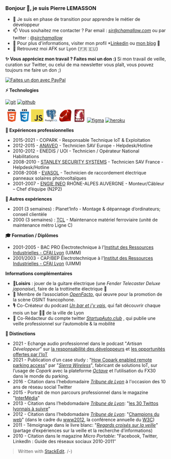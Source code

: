 ### Bonjour 👋, je suis Pierre LEMASSON

- 🔭 Je suis en phase de transition pour apprendre le métier de développeur
- 📫 Vous souhaitez me contacter ? Par email : [*sir@chamallow.com*](mailto:sir@chamallow.com) ou par twitter : @[*sirchamallow*](https://twitter.com/sirchamallow) 
- 📄 Pour plus d'informations, visiter mon profil *[Linkedin](https://www.linkedin.com/in/pierrelemasson/) ou [mon blog](https://sir.chamallow.com) 🔗
- 📢 Retrouvez moi AFK sur Lyon (🇫🇷 🇪🇺)

**✨ Vous appréciez mon travail ? Faites moi un don :)**
Si mon travail de veille, curation sur Twitter, ou celui de ma newsletter vous plaît, vous pouvez toujours me faire un don ;)

<noscript><a href="https://www.paypal.com/donate?business=ADLAZ8EHH9JT4&no_recurring=0&currency_code=EUR"><img alt="Faites un don avec PayPal" src="https://pics.paypal.com/00/s/MjFlYjkwZDgtZDViYy00YzUzLTk4ZmMtZDY5ZjI0MTMwODg0/file.PNG"></a></noscript>

**⚡ Technologies**

<a href="https://www.git.com" target="_blank" rel="noreferrer"><img src="https://user-images.githubusercontent.com/16926444/140777544-75a7b4a2-1627-41ed-9df1-df447eff4854.png" alt="git" width="90" height="40"/></a> <a href="https://www.github.com" target="_blank" rel="noreferrer"><img src="https://user-images.githubusercontent.com/16926444/140777574-2e28fadc-3a50-4203-b867-c9aa2a4d7e03.png" alt="github" width="130" height="40"/></a>

<a href="" target="_blank" rel="noreferrer"><img src="https://raw.githubusercontent.com/devicons/devicon/master/icons/html5/html5-original-wordmark.svg" alt="html5" width="40" height="40"/></a><a href="" target="_blank" rel="noreferrer"><img src="https://raw.githubusercontent.com/devicons/devicon/master/icons/css3/css3-original-wordmark.svg" alt="css3" width="40" height="40"/></a><a href="" target="_blank" rel="noreferrer"><img src="https://raw.githubusercontent.com/devicons/devicon/master/icons/javascript/javascript-original.svg" alt="javascript" width="40" height="40"/></a> <a href="https://www.postgresql.org" target="_blank" rel="noreferrer"> <img src="https://raw.githubusercontent.com/devicons/devicon/master/icons/postgresql/postgresql-original-wordmark.svg" alt="postgresql" width="40" height="40"/></a> <a href="https://www.ruby-lang.org/en/" target="_blank" rel="noreferrer"> <img src="https://raw.githubusercontent.com/devicons/devicon/master/icons/ruby/ruby-original.svg" alt="ruby" width="40" height="40"/></a> <a href="https://rubyonrails.org" target="_blank" rel="noreferrer"> <img src="https://raw.githubusercontent.com/devicons/devicon/master/icons/rails/rails-original-wordmark.svg" alt="rails" width="40" height="40"/></a> <a href="https://www.figma.com" target="_blank" rel="noreferrer"><img src="https://www.vectorlogo.zone/logos/figma/figma-icon.svg" alt="figma" width="40" height="40"/></a> <a href="https://heroku.com" target="_blank" rel="noreferrer"> <img src="https://www.vectorlogo.zone/logos/heroku/heroku-icon.svg" alt="heroku" width="40" height="40"/></a>

**💼 Expériences professionnelles**

 - 2015-2021 - COPARK - Responsable Technique IoT & Exploitation
 - 2012-2015 - [ANAVEO](https://www.anaveo.fr/) - Technicien SAV Europe - Helpdesk/Hotline
 - 2010-2012 - ENEDIS / UOI - Technicien / Opérateur National Habilitations
 - 2008-2010 - [STANLEY SECURITY SYSTEMS](https://www.stanleysecurity.fr/) - Technicien SAV France - Helpdesk/Hotline
 - 2008-2008 - [EVASOL](https://www.evasol.fr/) - Technicien de raccordement électrique  panneaux solaires photovoltaïques
 - 2001-2007 - [ENGIE INEO](https://www.engie-solutions.com/fr) RHÔNE-ALPES AUVERGNE - Monteur/Câbleur – Chef d’équipe (N2P2)
  
**🤔 Autres expériences**

 - 2001 (3 semaines) : Planet’Info - Montage & dépannage d’ordinateurs; conseil clientèle
 - 2000 (3 semaines) : [TCL](https://www.tcl.fr/) - Maintenance matériel ferroviaire (unité de maintenance métro Ligne C)

**🎓 Formation / Diplômes**
- 2001-2005 - BAC PRO Électrotechnique à l'[Institut des Ressources Industrielles - CFAI Lyon](https://www.iri-lyon.com/institut-des-ressources-industrielles) (UIMM)
- 2001/2003 - CAP/BEP Électrotechnique à l'[Institut des Ressources Industrielles - CFAI Lyon](https://www.iri-lyon.com/institut-des-ressources-industrielles) (UIMM)

**Informations complémentaires**

- 🎸**Loisirs** : jouer de la guitare électrique (une *Fender Telecaster Deluxe japonaise*), faire de la trottinette électrique 🛴
- 🧐 Membre de l’association *[OpenFacto](https://openfacto.fr/)*, qui œuvre pour la promotion de la scène OSINT francophone.
- 🎙️ Co-Créateur du podcast *[Un bar et j’y vais](https://unbaretjyvais.eu/)*, qui fait découvrir chaque mois un bar 🍻🍷 de la ville de Lyon
- 🚗 Co-Rédacteur du compte twitter *[StartupAuto.club](https://twitter.com/startupautoclub)* , qui publie une veille professionnel sur l’automobile & la mobilité

**📄 Distinctions**

- 2021 - Echange audio professionnel dans le podcast "*Artisan Développeur*" sur [la responsabilité des développeurs](https://podcast.ausha.co/artisan-developpeur/la-responsabilite-des-developpeurs-avec-pierre-lemasson) et [les opportunités offertes par l'IoT](https://podcast.ausha.co/artisan-developpeur/les-opportunites-offertes-par-l-iot-avec-pierre-lemasson)
- 2021 - Publication d’un case study : "[How Copark enabled remote parking access](https://www.sierrawireless.com/resources/case-study/octave-enables-remote-parking-access/)" par "*[Sierra Wireless](https://www.sierrawireless.com)*", fabricant de solutions IoT, sur l’usage de *Copark* avec la plateforme *[Octave](https://www.sierrawireless.com/octave/)* et l’utilisation du FX30 dans le monde du parking.
- 2016 - Citation dans l’hebdomadaire *[Tribune de Lyon](https://tribunedelyon.fr/)* à l'occasion des 10 ans de réseau social Twitter
- 2015 - Portrait de mon parcours professionnel dans le magazine "[InterMédia](https://web.archive.org/web/20191130000342/http://www.intermedia.fr/)"
- 2013 - Citation dans l’hebdomadaire *[Tribune de Lyon](https://tribunedelyon.fr/)*: "[les 30 Twittos lyonnais à suivre](https://tribunedelyon.fr/2013/01/14/societe-les-30-twittos-lyonnais-a-suivre/)"
- 2012 - Citation dans l’hebdomadaire *[Tribune de Lyon](https://tribunedelyon.fr/)*: "[Champions du web](https://tribunedelyon.fr/2012/04/09/les-lyonnais-qui-revolutionnent-linternet/)" (dans le cadre du [www2012](https://www2012.universite-lyon.fr/), la conférence annuelle du [W3C](https://www.w3.org/))
- 2011 - Témoignage dans le livre blanc: "*[Regards croisés sur la veille](https://www.enssib.fr/bibliotheque-numerique/notices/49487-regards-croises-sur-la-veille)*" (partage d’expériences sur la veille et la recherche d’informations)
- 2010 - Citation dans le magazine *Micro Portable*: "Facebook, Twitter, LinkedIn : Guide des réseaux sociaux 2010-2011″ 

> Written with [StackEdit](https://stackedit.io). /-)
<!--
**sirchamallow/sirchamallow** is a ✨ _special_ ✨ repository because its `README.md` (this file) appears on your GitHub profile.
